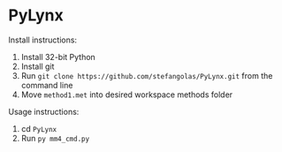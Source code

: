 # PyLynx

Install instructions:
1. Install 32-bit Python
2. Install git
3. Run `git clone https://github.com/stefangolas/PyLynx.git` from the command line
4. Move `method1.met` into desired workspace methods folder

Usage instructions:
1. cd `PyLynx`
2. Run `py mm4_cmd.py`
